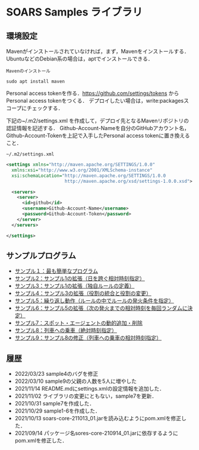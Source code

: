 # SOARS Samples ライブラリ

## 環境設定

Mavenがインストールされていなければ，まず，Mavenをインストールする．UbuntuなどのDebian系の場合は，aptでインストールできる．

`Mavenのインストール`

```
sudo apt install maven
```

Personal access tokenを作る．https://github.com/settings/tokens からPersonal access tokenをつくる．
デプロイしたい場合は，write:packagesスコープにチェックする．

下記の~/.m2/settings.xml を作成して，デプロイ先となるMavenリポジトリの認証情報を記述する．
Github-Account-Nameを自分のGitHubアカウント名，Github-Account-Tokenを上記で入手したPersonal access tokenに置き換えること．

`~/.m2/settings.xml`

```xml
<settings xmlns="http://maven.apache.org/SETTINGS/1.0.0"
  xmlns:xsi="http://www.w3.org/2001/XMLSchema-instance"
  xsi:schemaLocation="http://maven.apache.org/SETTINGS/1.0.0
                      http://maven.apache.org/xsd/settings-1.0.0.xsd">

  <servers>
    <server>
      <id>github</id>
      <username>Github-Account-Name</username>
      <password>Github-Account-Token</password>
    </server>
  </servers>

</settings>

```

## サンプルプログラム
- [サンプル１：最も簡単なプログラム](./src/main/java/jp/soars/examples/sample01)
- [サンプル2：サンプル1の拡張（日を跨ぐ相対時刻指定）](./src/main/java/jp/soars/examples/sample02)
- [サンプル3：サンプル1の拡張（独自ルールの定義）](./src/main/java/jp/soars/examples/sample03)
- [サンプル4：サンプル3の拡張（役割の統合と役割の変更）](./src/main/java/jp/soars/examples/sample04)
- [サンプル5：繰り返し動作（ルールの中でルールの発火条件を指定）](./src/main/java/jp/soars/examples/sample05)
- [サンプル6：サンプル5の拡張（次の発火までの相対時刻を毎回ランダムに決定）](./src/main/java/jp/soars/examples/sample06)
- [サンプル7：スポット・エージェントの動的追加・削除](./src/main/java/jp/soars/examples/sample07)
- [サンプル8：列車への乗車（絶対時刻指定）](./src/main/java/jp/soars/examples/sample08)
- [サンプル9：サンプル8の修正（列車への乗車の相対時刻指定）](./src/main/java/jp/soars/examples/sample09)
## 履歴
- 2022/03/23 sample4のバグを修正
- 2022/03/10 sample9の父親の人数を5人に増やした
- 2021/11/14 README.mdにsettings.xmlの設定情報を追加した．
- 2021/11/02 ライブラリの変更にともない，sample7を更新．
- 2021/10/31 sample7を作成した．
- 2021/10/29 sample1-6を作成した．
- 2021/10/13 soars-core-211013_01.jarを読み込むようにpom.xmlを修正した．
- 2021/09/14 パッケージ名sores-core-210914_01.jarに依存するようにpom.xmlを修正した．
